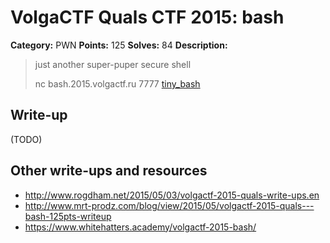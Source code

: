 # VolgaCTF Quals CTF 2015: bash

**Category:** PWN
**Points:** 125
**Solves:** 84
**Description:**

> just another super-puper secure shell
> 
> nc bash.2015.volgactf.ru 7777
> [tiny_bash](http://files.2015.volgactf.ru/bash/tiny_bash)

## Write-up

(TODO)

## Other write-ups and resources

* <http://www.rogdham.net/2015/05/03/volgactf-2015-quals-write-ups.en>
* <http://www.mrt-prodz.com/blog/view/2015/05/volgactf-2015-quals---bash-125pts-writeup>
* <https://www.whitehatters.academy/volgactf-2015-bash/>
